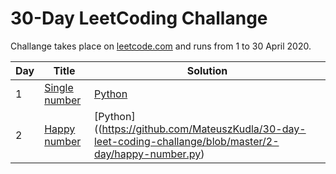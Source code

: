 # 30-Day LeetCoding Challange

Challange takes place on [leetcode.com](https://leetcode.com/) and runs from 1 to 30 April 2020.

| Day | Title | Solution |
| --- | ----- | -------- |
| 1 | [Single number](https://leetcode.com/problems/single-number/) | [Python](https://github.com/MateuszKudla/30-day-leet-coding-challange/blob/master/1-day/single-number.py) | 
| 2 | [Happy number](https://leetcode.com/problems/happy-number/) | [Python]((https://github.com/MateuszKudla/30-day-leet-coding-challange/blob/master/2-day/happy-number.py) |
